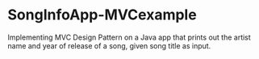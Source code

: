 # SongInfoApp-MVCexample
Implementing MVC Design Pattern on a Java app that prints out the artist name and year of release of a song, given song title as input.
